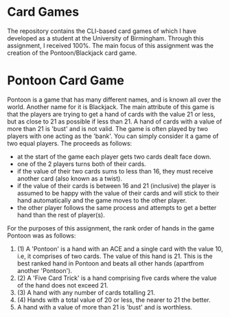 # Card Games
The repository contains the CLI-based card games of which I have developed as a student at the University of Birmingham. Through this assignment, I received 100%. The main focus of this assignment was the creation of the Pontoon/Blackjack card game.

# Pontoon Card Game
Pontoon is a game that has many different names, and is known all over the world. Another name for it is Blackjack. The main attribute of this game is that the players are trying to get a hand of cards with the value 21 or less, but as close to 21 as possible if less than 21. A hand of cards with a value of more than 21 is 'bust' and is not valid. The game is often played by two players with one acting as the 'bank'. You can simply consider it a game of two equal players. The proceeds as follows: 

- at the start of the game each player gets two cards dealt face down. 
- one of the 2 players turns both of their cards. 
- if the value of their two cards sums to less than 16, they must receive another card (also known as a twist). 
- if the value of their cards is between 16 and 21 (inclusive) the player is assumed to be happy with the value of their cards and will stick to their hand automatically and the game moves to the other player. 
- the other player follows the same process and attempts to get a better hand than the rest of player(s).

For the purposes of this assignment, the rank order of hands in the game Pontoon was as follows:
1. (1) A 'Pontoon' is a hand with an ACE and a single card with the value 10, i.e, it comprises of two cards. The value of this hand is 21. This is the best ranked hand in Pontoon and beats all other hands (apartfrom another 'Pontoon').
2. (2) A 'Five Card Trick' is a hand comprising five cards where the value of the hand does not exceed 21.
3. (3) A hand with any number of cards totalling 21.
4. (4) Hands with a total value of 20 or less, the nearer to 21 the better.
5. A hand with a value of more than 21 is 'bust' and is worthless.
